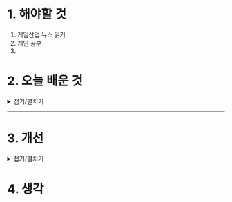 
# 1. 해야할 것

1. 게임산업 뉴스 읽기 
2. 개인 공부  
3. 



# 2. 오늘 배운 것

<details>
<summary>접기/펼치기</summary>


## 배열 박스문제 해결
![image](https://github.com/user-attachments/assets/79a0b9e8-8f2a-404a-addf-494f36e825b5)


</details>

****


# 3. 개선


<details>
<summary>접기/펼치기</summary>


</details>



# 4. 생각


